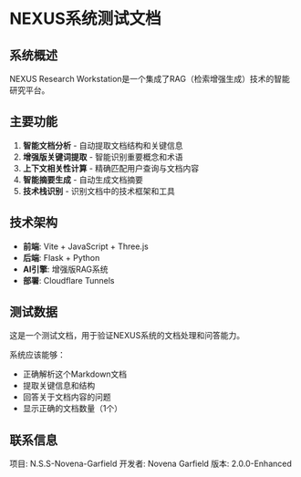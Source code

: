 # NEXUS系统测试文档

## 系统概述
NEXUS Research Workstation是一个集成了RAG（检索增强生成）技术的智能研究平台。

## 主要功能
1. **智能文档分析** - 自动提取文档结构和关键信息
2. **增强版关键词提取** - 智能识别重要概念和术语
3. **上下文相关性计算** - 精确匹配用户查询与文档内容
4. **智能摘要生成** - 自动生成文档摘要
5. **技术栈识别** - 识别文档中的技术框架和工具

## 技术架构
- **前端**: Vite + JavaScript + Three.js
- **后端**: Flask + Python
- **AI引擎**: 增强版RAG系统
- **部署**: Cloudflare Tunnels

## 测试数据
这是一个测试文档，用于验证NEXUS系统的文档处理和问答能力。

系统应该能够：
- 正确解析这个Markdown文档
- 提取关键信息和结构
- 回答关于文档内容的问题
- 显示正确的文档数量（1个）

## 联系信息
项目: N.S.S-Novena-Garfield
开发者: Novena Garfield
版本: 2.0.0-Enhanced